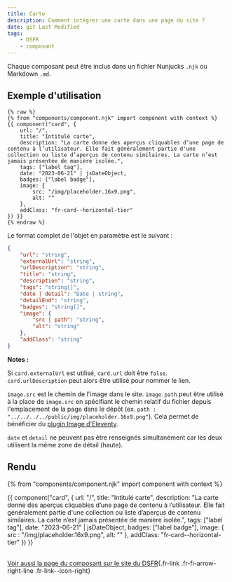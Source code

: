 ```yaml
---
title: Carte
description: Comment intégrer une carte dans une page du site ?
date: git Last Modified
tags:
    - DSFR
    - composant
---
```


Chaque composant peut être inclus dans un fichier Nunjucks `.njk` ou Markdown `.md`.

## Exemple d'utilisation

```njk
{% raw %}
{% from "components/component.njk" import component with context %}
{{ component("card", {
    url: "/",
    title: "Intitulé carte",
    description: "La carte donne des aperçus cliquables d’une page de contenu à l’utilisateur. Elle fait généralement partie d'une collection ou liste d’aperçus de contenu similaires. La carte n’est jamais présentée de manière isolée.",
    tags: ["label tag"],
    date: "2023-06-21" | jsDateObject,
    badges: ["label badge"],
    image: {
        src: "/img/placeholder.16x9.png",
        alt: ""
    },
    addClass: "fr-card--horizontal-tier"
}) }}
{% endraw %}
```

Le format complet de l'objet en paramètre est le suivant :

```json
{
    "url": "string",
    "externalUrl": "string",
    "urlDescription": "string",
    "title": "string",
    "description": "string",
    "tags": "string[]",
    "date | detail": "Date | string",
    "detailEnd": "string",
    "badges": "string[]",
    "image": {
        "src | path": "string",
        "alt": "string"
    },
    "addClass": "string"
}
```

**Notes :**

Si `card.externalUrl` est utilisé, `card.url` doit être `false`. `card.urlDescription` peut alors être utilisé pour nommer le lien.

`image.src` est le chemin de l'image dans le site. `image.path` peut être utilisé à la place de `image.src` en spécifiant le chemin relatif du fichier depuis l'emplacement de la page dans le dépôt (ex. `path : "../../../../public/img/placeholder.16x9.png"`). Cela permet de bénéficier du [plugin Image d'Eleventy](https://www.11ty.dev/docs/plugins/image/).

`date` et `detail` ne peuvent pas être renseignés simultanément car les deux utilisent la même zone de détail (haute).

## Rendu

{% from "components/component.njk" import component with context %}

<div>
{{ component("card", {
    url: "/",
    title: "Intitulé carte",
    description: "La carte donne des aperçus cliquables d’une page de contenu à l’utilisateur. Elle fait généralement partie d'une collection ou liste d’aperçus de contenu similaires. La carte n’est jamais présentée de manière isolée.",
    tags: ["label tag"],
    date: "2023-06-21" | jsDateObject,
    badges: ["label badge"],
    image: {
        src : "/img/placeholder.16x9.png",
        alt: ""
    },
    addClass: "fr-card--horizontal-tier"
}) }}
</div>

<br>

[Voir aussi la page du composant sur le site du DSFR](https://www.systeme-de-design.gouv.fr/elements-d-interface/composants/carte){.fr-link .fr-fi-arrow-right-line .fr-link--icon-right}
